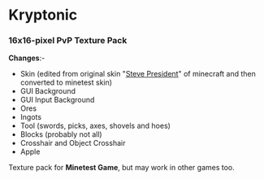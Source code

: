 # Kryptonic
### 16x16-pixel PvP Texture Pack
**Changes**:-
- Skin (edited from original skin "[Steve President](https://minecraft.novaskin.me/skin/3617943080/Steve-President)" of minecraft and then converted to minetest skin)
- GUI Background
- GUI Input Background
- Ores
- Ingots
- Tool (swords, picks, axes, shovels and hoes)
- Blocks (probably not all)
- Crosshair and Object Crosshair
- Apple

Texture pack for **Minetest Game**, but may work in other games too.
